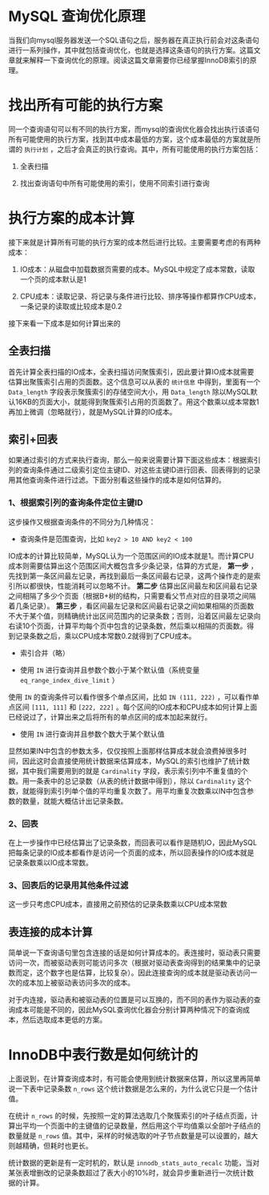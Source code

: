 # MySQL 查询优化原理

当我们向mysql服务器发送一个SQL语句之后，服务器在真正执行前会对这条语句进行一系列操作，其中就包括查询优化，也就是选择这条语句的执行方案。这篇文章就来解释一下查询优化的原理。阅读这篇文章需要你已经掌握InnoDB索引的原理。

# 找出所有可能的执行方案

同一个查询语句可以有不同的执行方案，而mysql的查询优化器会找出执行该语句所有可能使用的执行方案，找到其中成本最低的方案，这个成本最低的方案就是所谓的 `执行计划` ，之后才会真正的执行查询。其中，所有可能使用的执行方案包括：

1. 全表扫描 

2. 找出查询语句中所有可能使用的索引，使用不同索引进行查询 


# 执行方案的成本计算

接下来就是计算所有可能的执行方案的成本然后进行比较。主要需要考虑的有两种成本：

1. IO成本：从磁盘中加载数据页需要的成本。MySQL中规定了成本常数，读取一个页的成本默认是1 

2. CPU成本：读取记录、将记录与条件进行比较、排序等操作都算作CPU成本，一条记录的读取或比较成本是0.2 


接下来看一下成本是如何计算出来的

## 全表扫描

首先计算全表扫描的IO成本，全表扫描访问聚簇索引，因此要计算IO成本就需要估算出聚簇索引占用的页面数。这个信息可以从表的 `统计信息` 中得到，里面有一个 `Data_length` 字段表示聚簇索引的存储空间大小，用 `Data_length` 除以MySQL默认16KB的页面大小，就能得到聚簇索引占用的页面数了。用这个数乘以成本常数1再加上微调（忽略就行），就是MySQL计算的IO成本。


## 索引+回表

如果通过索引的方式来执行查询，那么一般来说需要计算下面这些成本：根据索引列的查询条件通过二级索引定位主键ID、对这些主键ID进行回表、回表得到的记录用其他查询条件进行过滤。下面分别看这些操作的成本是如何估算的。

### 1、根据索引列的查询条件定位主键ID

这步操作又根据查询条件的不同分为几种情况：

- 查询条件是范围查询，比如 `key2 > 10 AND key2 < 100` 

IO成本的计算比较简单，MySQL认为一个范围区间的IO成本就是1。而计算CPU成本则需要估算出这个范围区间大概包含多少条记录，估算的方式是， **第一步** ，先找到第一条区间最左记录，再找到最后一条区间最右记录，这两个操作走的是索引所以都很快，性能消耗可以忽略不计。 **第二步** 估算出区间最左和区间最右记录之间相隔了多少个页面（根据B+树的结构，只需要看父节点对应的目录项之间隔着几条记录）。 **第三步** ，看区间最左记录和区间最右记录之间如果相隔的页面数不大于某个值，则精确统计出区间范围内的记录条数；否则，沿着区间最左记录向右读10个页面，计算平均每个页中包含的记录条数，然后乘以相隔的页面数。得到记录条数之后，乘以CPU成本常数0.2就得到了CPU成本。

- 索引合并（略） 


- 使用 `IN` 进行查询并且参数个数小于某个默认值（系统变量 `eq_range_index_dive_limit` ） 

使用 `IN` 的查询条件可以看作很多个单点区间，比如 `IN (111, 222)` ，可以看作单点区间 `[111, 111]` 和 `[222, 222]` 。每个区间的IO成本和CPU成本如何计算上面已经说过了，计算出来之后将所有的单点区间的成本加起来就行。

- 使用 `IN` 进行查询并且参数个数大于某个默认值 

显然如果IN中包含的参数太多，仅仅按照上面那样估算成本就会浪费掉很多时间，因此这时会直接使用统计数据来估算成本，MySQL的索引也维护了统计数据，其中我们需要用到的就是 `Cardinality` 字段，表示索引列中不重复值的个数。用一条表中的总记录数（从表的统计数据中得到），除以 `Cardinality` 这个数，就能得到索引列单个值的平均重复次数了。用平均重复次数乘以IN中包含参数的数量，就能大概估计出记录条数。

### 2、回表

在上一步操作中已经估算出了记录条数，而回表可以看作是随机IO，因此MySQL把每条记录的IO成本都看作是访问一个页面的成本，所以回表操作的IO成本就是记录条数乘以IO成本常数。

### 3、回表后的记录用其他条件过滤

这一步只考虑CPU成本，直接用之前预估的记录条数乘以CPU成本常数

## 表连接的成本计算

简单说一下查询语句里包含连接的话是如何计算成本的。表连接时，驱动表只需要访问一次，而被驱动表则可能访问多次（根据对驱动表查询得到的结果集中的记录数而定，这个数字也是估算，比较复杂）。因此连接查询的成本就是驱动表访问一次的成本加上被驱动表访问多次的成本。

对于内连接，驱动表和被驱动表的位置是可以互换的，而不同的表作为驱动表的查询成本可能是不同的，因此MySQL查询优化器会分别计算两种情况下的查询成本，然后选取成本更低的方案。


# InnoDB中表行数是如何统计的

上面说到，在计算查询成本时，有可能会使用到统计数据来估算，所以这里再简单说一下表中记录条数 `n_rows` 这个统计数据是怎么来的，为什么说它只是一个估计值。

在统计 `n_rows` 的时候，先按照一定的算法选取几个聚簇索引的叶子结点页面，计算出平均一个页面中的主键值的记录数量，然后用这个平均值乘以全部叶子结点的数量就是 `n_rows` 值。其中，采样的时候选取的叶子节点数量是可以设置的，越大则越精确，但耗时也更长。

统计数据的更新是有一定时机的，默认是 `innodb_stats_auto_recalc` 功能，当对某张表增删改的记录条数超过了表大小的10%时，就会异步重新进行一次统计数据的计算。

